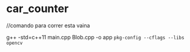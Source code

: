 # car_counter
//comando para correr esta vaina

g++ -std=c++11 main.cpp Blob.cpp -o app `pkg-config --cflags --libs opencv` 

